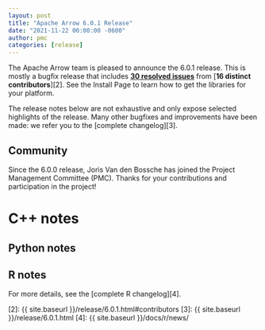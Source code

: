 ```yaml
---
layout: post
title: "Apache Arrow 6.0.1 Release"
date: "2021-11-22 00:00:00 -0600"
author: pmc
categories: [release]
---
```

<!--
{% comment %}
Licensed to the Apache Software Foundation (ASF) under one or more
contributor license agreements.  See the NOTICE file distributed with
this work for additional information regarding copyright ownership.
The ASF licenses this file to you under the Apache License, Version 2.0
(the "License"); you may not use this file except in compliance with
the License.  You may obtain a copy of the License at

http://www.apache.org/licenses/LICENSE-2.0

Unless required by applicable law or agreed to in writing, software
distributed under the License is distributed on an "AS IS" BASIS,
WITHOUT WARRANTIES OR CONDITIONS OF ANY KIND, either express or implied.
See the License for the specific language governing permissions and
limitations under the License.
{% endcomment %}
-->


The Apache Arrow team is pleased to announce the 6.0.1 release.
This is mostly a bugfix release that includes [**30 resolved issues**][1]
from [**16 distinct contributors**][2]. See the Install Page to learn how to
get the libraries for your platform.

The release notes below are not exhaustive and only expose selected highlights
of the release. Many other bugfixes and improvements have been made: we refer
you to the [complete changelog][3].

## Community

Since the 6.0.0 release, Joris Van den Bossche has joined the Project Management Committee (PMC). 
Thanks for your contributions and participation in the project!

# C++ notes


## Python notes


## R notes

For more details, see the [complete R changelog][4]. 

[1]: https://issues.apache.org/jira/issues/?jql=project%20%3D%20ARROW%20AND%20status%20%3D%20Resolved%20AND%20fixVersion%20%3D%206.0.1
[2]: {{ site.baseurl }}/release/6.0.1.html#contributors
[3]: {{ site.baseurl }}/release/6.0.1.html
[4]: {{ site.baseurl }}/docs/r/news/
